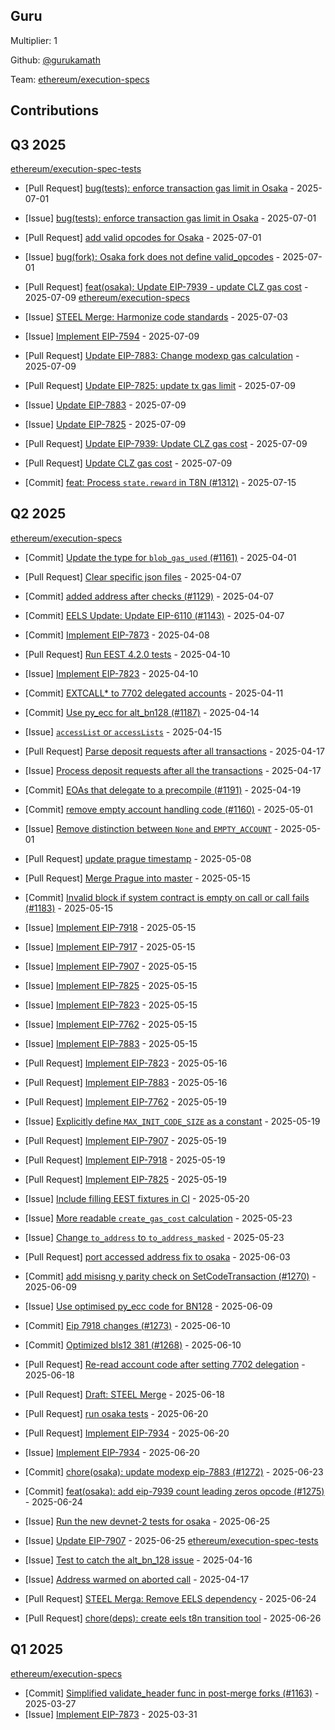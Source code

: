 
## Guru
Multiplier: 1

Github: [@gurukamath](https://github.com/gurukamath)

Team: [ethereum/execution-specs](https://github.com/ethereum/execution-specs)

## Contributions

## Q3 2025


[ethereum/execution-spec-tests](https://github.com/ethereum/execution-spec-tests)
* [Pull Request] [bug(tests): enforce transaction gas limit in Osaka](https://github.com/ethereum/execution-spec-tests/pull/1830) - 2025-07-01
* [Issue] [bug(tests): enforce transaction gas limit in Osaka](https://github.com/ethereum/execution-spec-tests/issues/1828) - 2025-07-01
* [Pull Request] [add valid opcodes for Osaka](https://github.com/ethereum/execution-spec-tests/pull/1827) - 2025-07-01
* [Issue] [bug(fork): Osaka fork does not define valid_opcodes](https://github.com/ethereum/execution-spec-tests/issues/1826) - 2025-07-01

* [Pull Request] [feat(osaka): Update EIP-7939 - update CLZ gas cost](https://github.com/ethereum/execution-spec-tests/pull/1879) - 2025-07-09
[ethereum/execution-specs](https://github.com/ethereum/execution-specs)
* [Issue] [STEEL Merge: Harmonize code standards](https://github.com/ethereum/execution-specs/issues/1301) - 2025-07-03
* [Issue] [Implement EIP-7594](https://github.com/ethereum/execution-specs/issues/1319) - 2025-07-09
* [Pull Request] [Update EIP-7883: Change modexp gas calculation](https://github.com/ethereum/execution-specs/pull/1318) - 2025-07-09
* [Pull Request] [Update EIP-7825: update tx gas limit](https://github.com/ethereum/execution-specs/pull/1317) - 2025-07-09
* [Issue] [Update EIP-7883](https://github.com/ethereum/execution-specs/issues/1316) - 2025-07-09
* [Issue] [Update EIP-7825](https://github.com/ethereum/execution-specs/issues/1315) - 2025-07-09
* [Pull Request] [Update EIP-7939: Update CLZ gas cost](https://github.com/ethereum/execution-specs/pull/1314) - 2025-07-09
* [Pull Request] [Update CLZ gas cost](https://github.com/ethereum/execution-specs/pull/1313) - 2025-07-09
* [Commit] [feat: Process `state.reward` in T8N (#1312)](https://github.com/ethereum/execution-specs/commit/e13d33ab21ef1fdd2f073c96a3346e23eb7727f6) - 2025-07-15
## Q2 2025


[ethereum/execution-specs](https://github.com/ethereum/execution-specs)
* [Commit] [Update the type for `blob_gas_used` (#1161)](https://github.com/ethereum/execution-specs/commit/75635cdfb18ef2d1294ecdf1bfd452be2a687571) - 2025-04-01
* [Pull Request] [Clear specific json files](https://github.com/ethereum/execution-specs/pull/1185) - 2025-04-07
* [Commit] [added address after checks (#1129)](https://github.com/ethereum/execution-specs/commit/42382b564a9b0549ddc65d1c1ff2f85064bf126d) - 2025-04-07
* [Commit] [EELS Update: Update EIP-6110 (#1143)](https://github.com/ethereum/execution-specs/commit/417cc259b07f48fbe518f87c856778effabf89f1) - 2025-04-07
* [Commit] [Implement EIP-7873](https://github.com/ethereum/execution-specs/commit/aa8f57cddaf85b88ae2568f8477b474ad7ded2f0) - 2025-04-08
* [Pull Request] [Run EEST 4.2.0 tests](https://github.com/ethereum/execution-specs/pull/1189) - 2025-04-10
* [Issue] [Implement EIP-7823](https://github.com/ethereum/execution-specs/issues/1188) - 2025-04-10
* [Commit] [EXTCALL* to 7702 delegated accounts](https://github.com/ethereum/execution-specs/commit/ca4bafde5eba44aff975b6a594eb7f7310eac120) - 2025-04-11
* [Commit] [Use py_ecc for alt_bn128 (#1187)](https://github.com/ethereum/execution-specs/commit/d9a7ee24db359aacecd636349b4f3ac95a4a6e71) - 2025-04-14
* [Issue] [`accessList` or `accessLists`](https://github.com/ethereum/execution-specs/issues/1194) - 2025-04-15

* [Pull Request] [Parse deposit requests after all transactions](https://github.com/ethereum/execution-specs/pull/1197) - 2025-04-17
* [Issue] [Process deposit requests after all the transactions](https://github.com/ethereum/execution-specs/issues/1196) - 2025-04-17
* [Commit] [EOAs that delegate to a precompile (#1191)](https://github.com/ethereum/execution-specs/commit/4cf63ecec35af59ddf7a604778a91831f846cb6e) - 2025-04-19
* [Commit] [remove empty account handling code (#1160)](https://github.com/ethereum/execution-specs/commit/5de14b56bbf88956772ec043625680540d19d26a) - 2025-05-01
* [Issue] [Remove distinction between `None` and `EMPTY_ACCOUNT`](https://github.com/ethereum/execution-specs/issues/1208) - 2025-05-01
* [Pull Request] [update prague timestamp](https://github.com/ethereum/execution-specs/pull/1212) - 2025-05-08
* [Pull Request] [Merge Prague into master](https://github.com/ethereum/execution-specs/pull/1223) - 2025-05-15
* [Commit] [Invalid block if system contract is empty on call or call fails (#1183)](https://github.com/ethereum/execution-specs/commit/3a0eb8941746504fe762606abee656dc7e643780) - 2025-05-15
* [Issue] [Implement EIP-7918](https://github.com/ethereum/execution-specs/issues/1222) - 2025-05-15
* [Issue] [Implement EIP-7917](https://github.com/ethereum/execution-specs/issues/1221) - 2025-05-15
* [Issue] [Implement EIP-7907](https://github.com/ethereum/execution-specs/issues/1220) - 2025-05-15
* [Issue] [Implement EIP-7825](https://github.com/ethereum/execution-specs/issues/1219) - 2025-05-15
* [Issue] [Implement EIP-7823](https://github.com/ethereum/execution-specs/issues/1218) - 2025-05-15
* [Issue] [Implement EIP-7762](https://github.com/ethereum/execution-specs/issues/1217) - 2025-05-15
* [Issue] [Implement EIP-7883](https://github.com/ethereum/execution-specs/issues/1216) - 2025-05-15
* [Pull Request] [Implement EIP-7823](https://github.com/ethereum/execution-specs/pull/1227) - 2025-05-16
* [Pull Request] [Implement EIP-7883](https://github.com/ethereum/execution-specs/pull/1226) - 2025-05-16
* [Pull Request] [Implement EIP-7762](https://github.com/ethereum/execution-specs/pull/1234) - 2025-05-19
* [Issue] [Explicitly define `MAX_INIT_CODE_SIZE` as a constant](https://github.com/ethereum/execution-specs/issues/1232) - 2025-05-19
* [Pull Request] [Implement EIP-7907](https://github.com/ethereum/execution-specs/pull/1231) - 2025-05-19
* [Pull Request] [Implement EIP-7918](https://github.com/ethereum/execution-specs/pull/1230) - 2025-05-19
* [Pull Request] [Implement EIP-7825](https://github.com/ethereum/execution-specs/pull/1229) - 2025-05-19
* [Issue] [Include filling EEST fixtures in CI](https://github.com/ethereum/execution-specs/issues/1236) - 2025-05-20
* [Issue] [More readable `create_gas_cost` calculation](https://github.com/ethereum/execution-specs/issues/1246) - 2025-05-23
* [Issue] [Change `to_address` to `to_address_masked`](https://github.com/ethereum/execution-specs/issues/1245) - 2025-05-23
* [Pull Request] [port accessed address fix to osaka](https://github.com/ethereum/execution-specs/pull/1261) - 2025-06-03
* [Commit] [add misisng y parity check on SetCodeTransaction (#1270)](https://github.com/ethereum/execution-specs/commit/3aabf4b9a1a8b74dec235b7d68283ae7c894dfc3) - 2025-06-09
* [Issue] [Use optimised py_ecc code for BN128](https://github.com/ethereum/execution-specs/issues/1271) - 2025-06-09
* [Commit] [Eip 7918 changes (#1273)](https://github.com/ethereum/execution-specs/commit/b6d35cc4768654e38d7b6c635bf819eff93ba6f7) - 2025-06-10
* [Commit] [Optimized bls12 381 (#1268)](https://github.com/ethereum/execution-specs/commit/81ec8eee0c8657bcc45fc0f979a8bbdaf868ddb1) - 2025-06-10
* [Pull Request] [Re-read account code after setting 7702 delegation](https://github.com/ethereum/execution-specs/pull/1281) - 2025-06-18
* [Pull Request] [Draft: STEEL Merge](https://github.com/ethereum/execution-specs/pull/1280) - 2025-06-18
* [Pull Request] [run osaka tests](https://github.com/ethereum/execution-specs/pull/1290) - 2025-06-20
* [Pull Request] [Implement EIP-7934](https://github.com/ethereum/execution-specs/pull/1289) - 2025-06-20
* [Issue] [Implement EIP-7934](https://github.com/ethereum/execution-specs/issues/1288) - 2025-06-20
* [Commit] [chore(osaka): update modexp eip-7883 (#1272)](https://github.com/ethereum/execution-specs/commit/c6d334e306aba75d6ba072902b27de8f50876fa5) - 2025-06-23
* [Commit] [feat(osaka): add eip-7939 count leading zeros opcode (#1275)](https://github.com/ethereum/execution-specs/commit/eee585e85bc3ebc86c23928feb7b90dbc865496d) - 2025-06-24
* [Issue] [Run the new devnet-2 tests for osaka](https://github.com/ethereum/execution-specs/issues/1295) - 2025-06-25
* [Issue] [Update EIP-7907](https://github.com/ethereum/execution-specs/issues/1294) - 2025-06-25
[ethereum/execution-spec-tests](https://github.com/ethereum/execution-spec-tests)
* [Issue] [Test to catch the alt_bn_128 issue](https://github.com/ethereum/execution-spec-tests/issues/1461) - 2025-04-16
* [Issue] [Address warmed on aborted call](https://github.com/ethereum/execution-spec-tests/issues/1474) - 2025-04-17
* [Pull Request] [STEEL Merga: Remove EELS dependency](https://github.com/ethereum/execution-spec-tests/pull/1787) - 2025-06-24
* [Pull Request] [chore(deps): create eels t8n transition tool](https://github.com/ethereum/execution-spec-tests/pull/1807) - 2025-06-26
## Q1 2025

[ethereum/execution-specs](https://github.com/ethereum/execution-specs)
* [Commit] [Simplified validate_header func in post-merge forks (#1163)](https://github.com/ethereum/execution-specs/commit/7e3a623a4c32aa12c23cace164e3f00177cf627a) - 2025-03-27
* [Issue] [Implement EIP-7873](https://github.com/ethereum/execution-specs/issues/1173) - 2025-03-31
